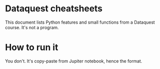 # Dataquest cheatsheets
This document lists Python features and small functions from a Dataquest course. It's not a program.

# How to run it
You don't. It's copy-paste from Jupiter notebook, hence the format. 
